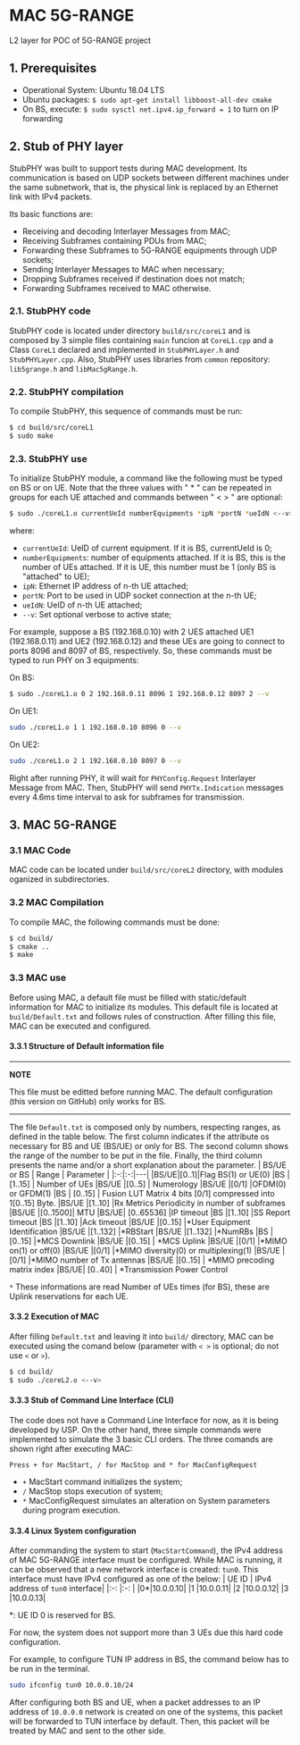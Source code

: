 # MAC 5G-RANGE

L2 layer for POC of 5G-RANGE project

## 1. Prerequisites
 - Operational System: Ubuntu 18.04 LTS
 - Ubuntu packages: `$ sudo apt-get install libboost-all-dev cmake`
 - On BS, execute: `$ sudo sysctl net.ipv4.ip_forward = 1` to turn on IP forwarding

## 2. Stub of PHY layer
StubPHY was built to support tests during MAC development. Its communication is based on UDP sockets between different machines under the same subnetwork, that is, the physical link is replaced by an Ethernet link with IPv4 packets.

Its basic functions are:
- Receiving and decoding Interlayer Messages from MAC;
- Receiving Subframes containing PDUs from MAC;
- Forwarding these Subframes to 5G-RANGE equipments through UDP sockets;
- Sending Interlayer Messages to MAC when necessary;
- Dropping Subframes received if destination does not match;
- Forwarding Subframes received to MAC otherwise.

### 2.1. StubPHY code
StubPHY code is located under directory `build/src/coreL1` and is composed by 3 simple files containing `main` funcion at `CoreL1.cpp` and a Class `CoreL1` declared and implemented in `StubPHYLayer.h` and `StubPHYLayer.cpp`. Also, StubPHY uses libraries from `common` repository: `lib5grange.h` and `libMac5gRange.h`.

### 2.2. StubPHY compilation
To compile StubPHY, this sequence of commands must be run:
```bash
$ cd build/src/coreL1
$ sudo make
```

### 2.3. StubPHY use
To initialize StubPHY module, a command like the following must be typed on BS or on UE. Note that the three values with " * " can be repeated in groups for each UE attached and commands between " < > " are optional:
```bash
$ sudo ./coreL1.o currentUeId numberEquipments *ipN *portN *ueIdN <--v>
```
where:
* `currentUeId`: UeID of current equipment. If it is BS, currentUeId is 0;
* `numberEquipments`: number of equipments attached. If it is BS, this is the number of UEs attached. If it is UE, this number must be 1 (only BS is "attached" to UE);
* `ipN`: Ethernet IP address of n-th UE attached;
* `portN`: Port to be used in UDP socket connection at the n-th UE;
* `ueIdN`: UeID of n-th UE attached;
* `--v`: Set optional verbose to active state;

For example, suppose a BS (192.168.0.10) with 2 UES attached UE1 (192.168.0.11) and UE2 (192.168.0.12) and these UEs are going to connect to ports 8096 and 8097 of BS, respectively. So, these commands must be typed to run PHY on 3 equipments:

On BS:
```bash
$ sudo ./coreL1.o 0 2 192.168.0.11 8096 1 192.168.0.12 8097 2 --v
```

On UE1:

```bash
sudo ./coreL1.o 1 1 192.168.0.10 8096 0 --v
```

On UE2:

```bash
sudo ./coreL1.o 2 1 192.168.0.10 8097 0 --v
```

Right after running PHY, it will wait for `PHYConfig.Request` Interlayer Message from MAC. Then, StubPHY will send `PHYTx.Indication` messages every 4.6ms time interval to ask for subframes for transmission.

## 3. MAC 5G-RANGE
### 3.1 MAC Code
MAC code can be located under `build/src/coreL2` directory, with modules oganized in subdirectories.

### 3.2 MAC Compilation
To compile MAC, the following commands must be done:
```sh
$ cd build/
$ cmake ..
$ make
```

### 3.3 MAC use
Before using MAC, a default file must be filled with static/default information for MAC to initialize its modules. This default file is located at `build/Default.txt` and follows rules of construction. After filling this file, MAC can be executed and configured.

#### 3.3.1 Structure of Default information file
---
**NOTE**

This file must be editted before running MAC. The default configuration (this version on GitHub) only works for BS.

---
The file `Default.txt` is composed only by numbers, respecting ranges, as defined in the table below. The first column indicates if the attribute os necessary for BS and UE (BS/UE) or only for BS. The second column shows the range of the number to be put in the file. Finally, the third column presents the name and/or a short explanation about the parameter.
| BS/UE or BS  | Range | Parameter  |
|:-:|:-:|---|
|BS/UE|[0..1]|Flag BS(1) or UE(0)
|BS		|[1..15]	|	Number of UEs 
|BS/UE 	|[0..5]	|	Numerology
|BS/UE 	|[0/1]		|OFDM(0) or GFDM(1)
|BS     |  [0..15] |    Fusion LUT Matrix 4 bits [0/1] compressed into 1[0..15] Byte.
|BS/UE	|[1..10]	    |Rx Metrics Periodicity in number of subframes
|BS/UE	|[0..1500]|	MTU
|BS/UE|	[0..65536]	|IP timeout
|BS		|[1..10]	    |SS Report timeout
|BS		|[1..10]	    |Ack timeout
|BS/UE	|[0..15]		|*User Equipment Identification
|BS/UE	|[1..132]	|*RBStart
|BS/UE	|[1..132]	|*NumRBs
|BS		|[0..15]		|*MCS Downlink
|BS/UE	|[0..15]	|	*MCS Uplink
|BS/UE	|[0/1]		|*MIMO on(1) or off(0)
|BS/UE	|[0/1]		|*MIMO diversity(0) or multiplexing(1)
|BS/UE	|[0/1]		|*MIMO number of Tx antennas
|BS/UE	|[0..15]	|	*MIMO precoding matrix index
|BS/UE| 	[0..40]	 |   *Transmission Power Control
 
`*` These informations are read Number of UEs times (for BS), these are Uplink reservations for each UE. 

#### 3.3.2 Execution of MAC
After filling `Default.txt` and leaving it into `build/` directory, MAC can be executed using the comand below (parameter with `< >` is optional; do not use `<` or `>`).
```sh
$ cd build/
$ sudo ./coreL2.o <--v>
```

#### 3.3.3 Stub of Command Line Interface (CLI)
The code does not have a Command Line Interface for now, as it is being developed by USP. On the other hand, three simple commands were implemented to simulate the 3 basic CLI orders. The three comands are shown right after executing MAC:
```
Press + for MacStart, / for MacStop and * for MacConfigRequest
```
- `+` MacStart command initializes the system;
- `/` MacStop stops execution of system;
- `*` MacConfigRequest simulates an alteration on System parameters during program execution.


#### 3.3.4 Linux System configuration
After commanding the system to start (`MacStartCommand`), the IPv4 address of MAC 5G-RANGE interface must be configured. While MAC is running, it can be observed that a new network interface is created: `tun0`. This interface must have IPv4 configured as one of the below:
| UE ID | IPv4 address of `tun0` interface|
|:-:    |:-:          |
|0*|10.0.0.10|
|1 |10.0.0.11|
|2 |10.0.0.12|
|3 |10.0.0.13|

*: UE ID 0 is reserved for BS.

For now, the system does not support more than 3 UEs due this hard code configuration.

For example, to configure TUN IP address in BS, the command below has to be run in the terminal.
```sh
sudo ifconfig tun0 10.0.0.10/24
```

After configuring both BS and UE, when a packet addresses to an IP address of `10.0.0.0` network is created on one of the systems, this packet will be forwarded to TUN interface by default. Then, this packet will be treated by MAC and sent to the other side.



